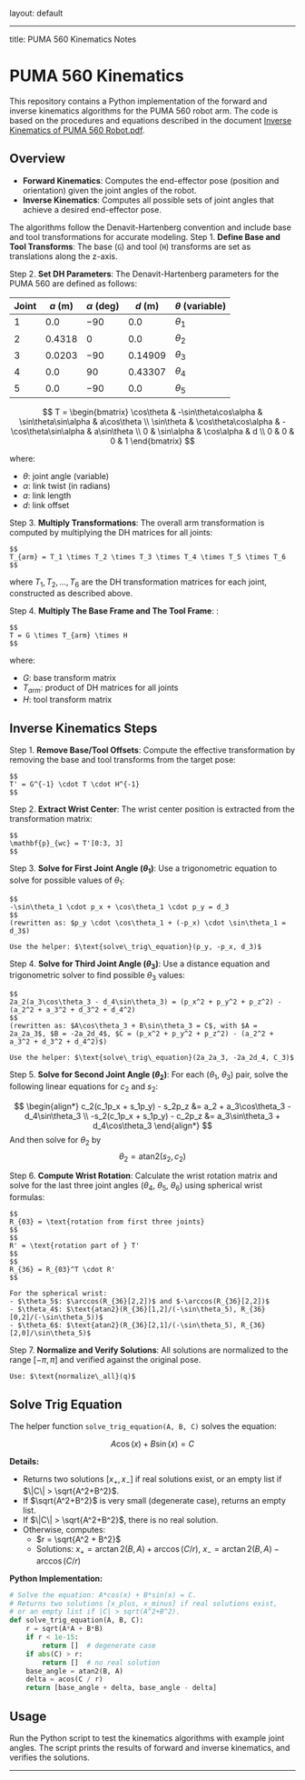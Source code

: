layout: default

---
title: PUMA 560 Kinematics Notes
<script>
window.MathJax = {
    tex: {
        inlineMath: [['$', '$'], ['\\(', '\\)']]
    }
};
</script>
<script src="https://polyfill.io/v3/polyfill.min.js?features=es6"></script>
<script id="MathJax-script" async src="https://cdn.jsdelivr.net/npm/mathjax@3/es5/tex-mml-chtml.js"></script>

# PUMA 560 Kinematics

This repository contains a Python implementation of the forward and inverse kinematics algorithms for the PUMA 560 robot arm. The code is based on the procedures and equations described in the document [Inverse Kinematics of PUMA 560 Robot.pdf](./Inverse%20Kinematics%20of%20PUMA%20560%20Robot.pdf).

## Overview

- **Forward Kinematics**: Computes the end-effector pose (position and orientation) given the joint angles of the robot.
- **Inverse Kinematics**: Computes all possible sets of joint angles that achieve a desired end-effector pose.

The algorithms follow the Denavit-Hartenberg convention and include base and tool transformations for accurate modeling.
Step 1. **Define Base and Tool Transforms**: The base (`G`) and tool (`H`) transforms are set as translations along the z-axis.

Step 2. **Set DH Parameters**: The Denavit-Hartenberg parameters for the PUMA 560 are defined as follows:

| Joint | $a$ (m)   | $\alpha$ (deg) | $d$ (m)    | $\theta$ (variable) |
|-------|---------|-------------|----------|------------------|
| 1     | $0.0$     | $-90$         | $0.0$      | $\theta_1$               |
| 2     | $0.4318$  | $0$           | $0.0$      | $\theta_2$               |
| 3     | $0.0203$  | $-90$         | $0.14909$  | $\theta_3$               |
| 4     | $0.0$     | $90$          | $0.43307$  | $\theta_4$               |
| 5     | $0.0$     | $-90$         | $0.0$      | $\theta_5$               |

   $$
   T = \begin{bmatrix}
	   \cos\theta & -\sin\theta\cos\alpha & \sin\theta\sin\alpha & a\cos\theta \\
	   \sin\theta & \cos\theta\cos\alpha & -\cos\theta\sin\alpha & a\sin\theta \\
	   0 & \sin\alpha & \cos\alpha & d \\
	   0 & 0 & 0 & 1
   \end{bmatrix}
   $$

where:
- $\theta$: joint angle (variable)
- $\alpha$: link twist (in radians)
- $a$: link length
- $d$: link offset

Step 3. **Multiply Transformations**: The overall arm transformation is computed by multiplying the DH matrices for all joints:

	$$
	T_{arm} = T_1 \times T_2 \times T_3 \times T_4 \times T_5 \times T_6
	$$

where $T_1, T_2, ..., T_6$ are the DH transformation matrices for each joint, constructed as described above.

Step 4. **Multiply The Base Frame and The Tool Frame**: :

	$$
	T = G \times T_{arm} \times H
	$$

where:
- $G$: base transform matrix
- $T_{arm}$: product of DH matrices for all joints
- $H$: tool transform matrix

## Inverse Kinematics Steps
Step 1. **Remove Base/Tool Offsets**: Compute the effective transformation by removing the base and tool transforms from the target pose:

	$$
	T' = G^{-1} \cdot T \cdot H^{-1}
	$$

Step 2. **Extract Wrist Center**: The wrist center position is extracted from the transformation matrix:

	$$
	\mathbf{p}_{wc} = T'[0:3, 3]
	$$

Step 3. **Solve for First Joint Angle ($\theta_1$)**: Use a trigonometric equation to solve for possible values of $\theta_1$:

	$$
	-\sin\theta_1 \cdot p_x + \cos\theta_1 \cdot p_y = d_3
	$$
	(rewritten as: $p_y \cdot \cos\theta_1 + (-p_x) \cdot \sin\theta_1 = d_3$)

	Use the helper: $\text{solve\_trig\_equation}(p_y, -p_x, d_3)$

Step 4. **Solve for Third Joint Angle ($\theta_3$)**: Use a distance equation and trigonometric solver to find possible $\theta_3$ values:

	$$
	2a_2(a_3\cos\theta_3 - d_4\sin\theta_3) = (p_x^2 + p_y^2 + p_z^2) - (a_2^2 + a_3^2 + d_3^2 + d_4^2)
	$$
	(rewritten as: $A\cos\theta_3 + B\sin\theta_3 = C$, with $A = 2a_2a_3$, $B = -2a_2d_4$, $C = (p_x^2 + p_y^2 + p_z^2) - (a_2^2 + a_3^2 + d_3^2 + d_4^2)$)

	Use the helper: $\text{solve\_trig\_equation}(2a_2a_3, -2a_2d_4, C_3)$

Step 5. **Solve for Second Joint Angle ($\theta_2$)**: For each ($\theta_1$, $\theta_3$) pair, solve the following linear equations for $c_2$ and $s_2$:

$$
\begin{align*}
    c_2(c_1p_x + s_1p_y) - s_2p_z &= a_2 + a_3\cos\theta_3 - d_4\sin\theta_3 \\
    -s_2(c_1p_x + s_1p_y) - c_2p_z &= a_3\sin\theta_3 + d_4\cos\theta_3
\end{align*}
$$
And then solve for $\theta_2$ by 
$$\theta_2 = \text{atan2}(s_2, c_2)$$

Step 6. **Compute Wrist Rotation**: Calculate the wrist rotation matrix and solve for the last three joint angles ($\theta_4$, $\theta_5$, $\theta_6$) using spherical wrist formulas:

	$$
	R_{03} = \text{rotation from first three joints}
	$$
	$$
	R' = \text{rotation part of } T'
	$$
	$$
	R_{36} = R_{03}^T \cdot R'
	$$

	For the spherical wrist:
	- $\theta_5$: $\arccos(R_{36}[2,2])$ and $-\arccos(R_{36}[2,2])$
	- $\theta_4$: $\text{atan2}(R_{36}[1,2]/(-\sin\theta_5), R_{36}[0,2]/(-\sin\theta_5))$
	- $\theta_6$: $\text{atan2}(R_{36}[2,1]/(-\sin\theta_5), R_{36}[2,0]/\sin\theta_5)$

Step 7. **Normalize and Verify Solutions**: All solutions are normalized to the range $[-\pi, \pi]$ and verified against the original pose.

	Use: $\text{normalize\_all}(q)$

## Solve Trig Equation
The helper function `solve_trig_equation(A, B, C)` solves the equation:

$$
A \cos(x) + B \sin(x) = C
$$

**Details:**
- Returns two solutions $[x_+, x_-]$ if real solutions exist, or an empty list if $\|C\| > \sqrt{A^2+B^2}$.
- If $\sqrt{A^2+B^2}$ is very small (degenerate case), returns an empty list.
- If $\|C\| > \sqrt{A^2+B^2}$, there is no real solution.
- Otherwise, computes:
  - $r = \sqrt{A^2 + B^2}$
  - Solutions: $x_+ = \arctan2(B, A) + \arccos(C / r)$, $x_- = \arctan2(B, A) - \arccos(C / r)$

**Python Implementation:**
```python
# Solve the equation: A*cos(x) + B*sin(x) = C.
# Returns two solutions [x_plus, x_minus] if real solutions exist,
# or an empty list if |C| > sqrt(A^2+B^2).
def solve_trig_equation(A, B, C):
    r = sqrt(A*A + B*B)
    if r < 1e-15:
        return []  # degenerate case
    if abs(C) > r:
        return []  # no real solution
    base_angle = atan2(B, A)
    delta = acos(C / r)
    return [base_angle + delta, base_angle - delta]
```

## Usage
Run the Python script to test the kinematics algorithms with example joint angles. The script prints the results of forward and inverse kinematics, and verifies the solutions.

---
